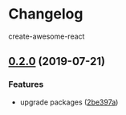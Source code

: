 # Changelog

 create-awesome-react

## [0.2.0](https://github.com/TaylorPzreal/create-awesome-react/compare/v0.1.2...v0.2.0) (2019-07-21)


### Features

* upgrade packages ([2be397a](https://github.com/TaylorPzreal/create-awesome-react/commit/2be397a))
